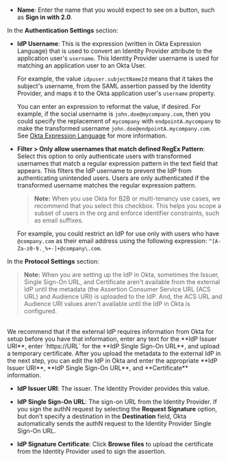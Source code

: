* **Name**: Enter the name that you would expect to see on a button, such as **Sign in with <StackSnippet snippet="idp" inline /> 2.0**.

In the **Authentication Settings** section:

* **IdP Username**: This is the expression (written in Okta Expression Language) that is used to convert an Identity Provider attribute to the application user's `username`. This Identity Provider username is used for matching an application user to an Okta User.

    For example, the value `idpuser.subjectNameId` means that it takes the subject's username, from the SAML assertion passed by the Identity Provider, and maps it to the Okta application user's `username` property.

    You can enter an expression to reformat the value, if desired. For example, if the social username is `john.doe@mycompany.com`, then you could specify the replacement of `mycompany` with `endpointA.mycompany` to make the transformed username `john.doe@endpointA.mycompany.com`. See [Okta Expression Language](/docs/reference/okta-expression-language/) for more information.

* **Filter > Only allow usernames that match defined RegEx Pattern**: Select this option to only authenticate users with transformed usernames that match a regular expression pattern in the text field that appears. This filters the IdP username to prevent the IdP from authenticating unintended users. Users are only authenticated if the transformed username matches the regular expression pattern.

    > **Note:** When you use Okta for B2B or multi-tenancy use cases, we recommend that you select this checkbox. This helps you scope a subset of users in the org and enforce identifier constraints, such as email suffixes.

    For example, you could restrict an IdP for use only with users who have `@company.com` as their email address using the following expression: `^[A-Za-z0-9._%+-]+@company\.com`.

In the **<StackSnippet snippet="idp" inline /> Protocol Settings** section:

> **Note:** When you are setting up the IdP in Okta, sometimes the Issuer, Single Sign-On URL, and Certificate aren't available from the external IdP until the metadata (the Assertion Consumer Service URL (ACS URL) and Audience URI) is uploaded to the IdP. And, the ACS URL and Audience URI values aren't available until the IdP in Okta is configured.<br>
<br>
We recommend that if the external IdP requires information from Okta for setup before you have that information, enter any text for the **IdP Issuer URI**, enter `https://URL` for the **IdP Single Sign-On URL**, and upload a temporary certificate. After you upload the metadata to the external IdP in the next step, you can edit the IdP in Okta and enter the appropriate **IdP Issuer URI**, **IdP Single Sign-On URL**, and **Certificate** information.

* **IdP Issuer URI**: The issuer. The Identity Provider provides this value.

* **IdP Single Sign-On URL**: The sign-on URL from the Identity Provider. If you sign the authN request by selecting the **Request Signature** option, but don't specify a destination in the **Destination** field, Okta automatically sends the authN request to the Identity Provider Single Sign-On URL.

* **IdP Signature Certificate**: Click **Browse files** to upload the certificate from the Identity Provider used to sign the assertion.
